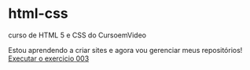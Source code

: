 # html-css
 curso de HTML 5 e CSS do CursoemVideo

 Estou aprendendo a criar sites e agora vou gerenciar meus repositórios!
<a href="https://pedrohenriquesouzalima.github.io/html-css/exercicios/ex009/index.html"> Executar o exercicio 003